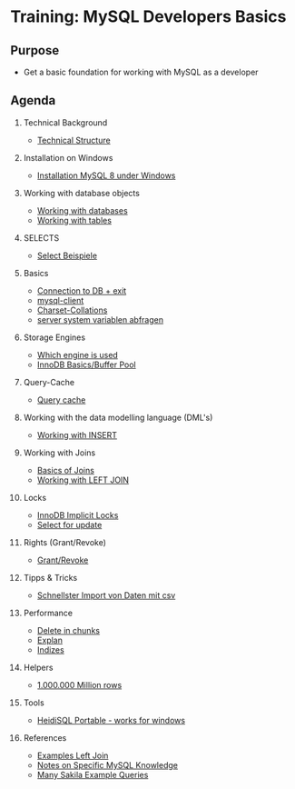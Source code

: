 # Training: MySQL Developers Basics 

## Purpose 

  * Get a basic foundation for working with MySQL as a developer 

## Agenda 

  1. Technical Background 
     * [Technical Structure](/technical-background/basics.md)
  1. Installation on Windows 
     * [Installation MySQL 8 under Windows](installation-mysql-windows-8.md)
  
  1. Working with database objects 
     * [Working with databases](/database-objects/databases.md) 
     * [Working with tables](/database-objects/tables.md) 
 
  1. SELECTS 
     * [Select Beispiele](table-select.md) 
 
  1. Basics 
     * [Connection to DB + exit](/basics/connection-db.md) 
     * [mysql-client](mysql-client.md) 
     * [Charset-Collations](basic/charset-collation.md)
     * [server system variablen abfragen](server-system-variables.md) 
     
  1. Storage Engines 
     * [Which engine is used](storage-engine-used.md) 
     * [InnoDB Basics/Buffer Pool](/basics/innodb.md)
     
  1. Query-Cache 
     * [Query cache](/basics/query-cache.md) 
     
  1. Working with the data modelling language (DML's)
     * [Working with INSERT](/data-modelling-commands/insert.md)
     
  1. Working with Joins 
     * [Basics of Joins](joins/overview.md) 
     * [Working with LEFT JOIN](/joins/left-join.md)
     
  1. Locks  
     * [InnoDB Implicit Locks](/locks/innodb-implicit-locks.md)
     * [Select for update](/locks/select-for-update.md)
     
  1. Rights (Grant/Revoke) 
     * [Grant/Revoke](/rights/grant-revoke.md)
   
  1. Tipps & Tricks 
     * [Schnellster Import von Daten mit csv](/tricks/load-datainfile.txt)
     
  1. Performance 
     * [Delete in chunks](delete-in-chunks.md)
     * [Explan](explain.md) 
     * [Indizes](indexes.md)
   
  1. Helpers 
     * [1.000.000 Million rows](/helpers/create-dummy-data.md)
  
  1. Tools 
     * [HeidiSQL Portable - works for windows](https://www.heidisql.com/download.php?download=portable-64)
  
  1. References 
     * [Examples Left Join](https://www.quackit.com/mysql/examples/mysql_left_join.cfm)
     * [Notes on Specific MySQL Knowledge](https://www.burnison.ca/notes)
     * [Many Sakila Example Queries](https://github.com/ashok-bidani/MySQL-Sakila-queries-and-joins)
     
  
